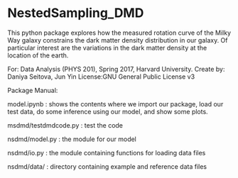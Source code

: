 # NestedSampling_DMD
This python package explores how the measured rotation curve of the Milky Way galaxy constrains the dark matter density distribution in our galaxy.  Of particular interest are the variations in the dark matter density at the location of the earth.

For: Data Analysis (PHYS 201), Spring 2017, Harvard University.
Create by: Daniya Seitova, Jun Yin
License:GNU General Public License v3



Package Manual:

model.ipynb : shows the contents where we import our package, load our test data, do some inference using our model, and show some plots.

msdmd/testdmdcode.py : test the code 

nsdmd/model.py : the module for our model

nsdmd/io.py : the module containing functions for loading data files

nsdmd/data/ : directory containing example and reference data files
